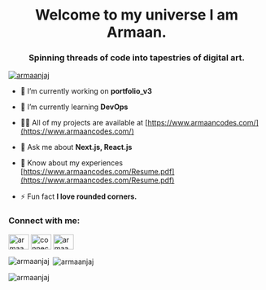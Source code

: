 <h1 align="center">Welcome to my universe I am Armaan.</h1>
<h3 align="center">Spinning threads of code into tapestries of digital art.</h3>

<p align="left"> <a href="https://twitter.com/armaanjaj" target="blank"><img src="https://img.shields.io/twitter/follow/armaanjaj?logo=twitter&style=for-the-badge" alt="armaanjaj" /></a> </p>

- 🔭 I’m currently working on **portfolio_v3**

- 🌱 I’m currently learning **DevOps**

- 👨‍💻 All of my projects are available at [https://www.armaancodes.com/](https://www.armaancodes.com/)

- 💬 Ask me about **Next.js, React.js**

- 📄 Know about my experiences [https://www.armaancodes.com/Resume.pdf](https://www.armaancodes.com/Resume.pdf)

- ⚡ Fun fact **I love rounded corners.**

<h3 align="left">Connect with me:</h3>
<p align="left">
<a href="https://twitter.com/armaanjaj" target="blank"><img align="center" src="https://raw.githubusercontent.com/rahuldkjain/github-profile-readme-generator/master/src/images/icons/Social/twitter.svg" alt="armaanjaj" height="30" width="40" /></a>
<a href="https://linkedin.com/in/connectarmaan" target="blank"><img align="center" src="https://raw.githubusercontent.com/rahuldkjain/github-profile-readme-generator/master/src/images/icons/Social/linked-in-alt.svg" alt="connectarmaan" height="30" width="40" /></a>
<a href="https://instagram.com/armaan_jaj" target="blank"><img align="center" src="https://raw.githubusercontent.com/rahuldkjain/github-profile-readme-generator/master/src/images/icons/Social/instagram.svg" alt="armaan_jaj" height="30" width="40" /></a>
</p>

<p><img align="left" src="https://github-readme-stats.vercel.app/api/top-langs?username=armaanjaj&show_icons=true&locale=en&layout=compact" alt="armaanjaj" /></p>

<p>&nbsp;<img align="center" src="https://github-readme-stats.vercel.app/api?username=armaanjaj&show_icons=true&locale=en" alt="armaanjaj" /></p>

<p><img align="center" src="https://github-readme-streak-stats.herokuapp.com/?user=armaanjaj&hide_border=true&date_format=M%20j%5B%2C%20Y%5D&hide_longest_streak=true" alt="armaanjaj" /></p>

